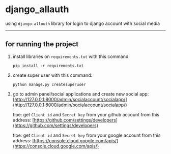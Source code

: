 # django_allauth
using `django-allouth` library for login to django account with social media
<hr>

## for running the project
1. install libraries on `requirements.txt` with this command:
    ```
   pip install -r requirements.txt
   ```
2. create super user with this command:
    ```
   python manage.py createsuperuser
   ```
3. go to admin panel/social applications and create new social app:
    [http://127.0.0.1:8000/admin/socialaccount/socialapp/](http://127.0.0.1:8000/admin/socialaccount/socialapp/)
    
    tipe: get `Client id` and `Secret key` from your github account from this address:
       [https://github.com/settings/developers](https://github.com/settings/developers)
   
    tipe: get `Client id` and `Secret key` from your google account from this address:
       [https://console.cloud.google.com/apis/](https://console.cloud.google.com/apis/)

